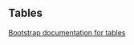 Tables
------

[Bootstrap documentation for tables][bootstrap docs]


[bootstrap docs]: http://getbootstrap.com/css/#tables
